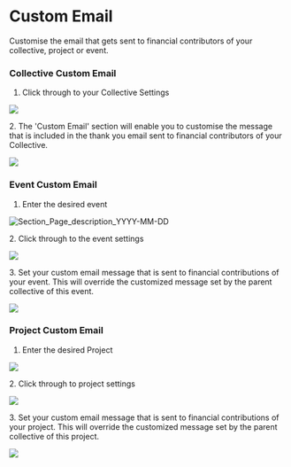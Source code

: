 # Custom Email

Customise the email that gets sent to financial contributors of your collective, project or event.

### Collective Custom Email

1. Click through to your Collective Settings

![ ](../.gitbook/assets/collectives\_customemail\_settings\_2022-07-18.png)

2\. The 'Custom Email' section will enable you to customise the message that is included in the thank you email sent to financial contributors of your Collective. &#x20;

![](../.gitbook/assets/collectives\_customemail\_2022-07-14.png)

### Event Custom Email

1. Enter the desired event&#x20;

![Section\_Page\_description\_YYYY-MM-DD](../.gitbook/assets/collectives\_customemail\_events\_2022-07-18.png)

2\. Click through to the event settings&#x20;

![](../.gitbook/assets/collective\_customemail\_eventsettings\_2022-07-18.png)

3\. Set your custom email message that is sent to financial contributions of your event. This will override the customized message set by the parent collective of this event.&#x20;

![](../.gitbook/assets/collectives\_customemail\_eventcustomemail\_2022-07-18.png)

### Project Custom Email

1. Enter the desired Project&#x20;

![](../.gitbook/assets/collectives\_customeemail\_projecrs\_2022-07-18.png)

2\. Click through to project settings&#x20;

![](../.gitbook/assets/collectives\_customemail\_projectsettings\_2022-07-18.png)

3\. Set your custom email message that is sent to financial contributions of your project. This will override the customized message set by the parent collective of this project.&#x20;

![](../.gitbook/assets/collectives\_customemail\_projectcustomemail\_2022-07-18.png)
